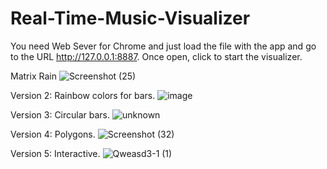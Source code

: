 # Real-Time-Music-Visualizer
You need Web Sever for Chrome and just load the file with the app and go to the URL http://127.0.0.1:8887. Once open, click to start the visualizer.

Matrix Rain
![Screenshot (25)](https://user-images.githubusercontent.com/43283288/140243353-4ccf8f4d-022b-48e6-9ea7-c4826c3aa996.png)

Version 2: Rainbow colors for bars.
![image](https://user-images.githubusercontent.com/43283288/139928811-ea9f88d2-8ed7-4126-819c-c0c7a98bcfe5.png)

Version 3: Circular bars.
![unknown](https://user-images.githubusercontent.com/43283288/140242680-e5d7f7e7-4909-4a41-a49d-1cf43962d8d7.png)

Version 4: Polygons.
![Screenshot (32)](https://user-images.githubusercontent.com/43283288/140565110-b1760195-7036-4fa0-8e04-b01dd5090a33.png)

Version 5: Interactive.
![Qweasd3-1 (1)](https://user-images.githubusercontent.com/43283288/141696612-5f846567-8219-481c-b2a0-ed4d8d351929.gif)
